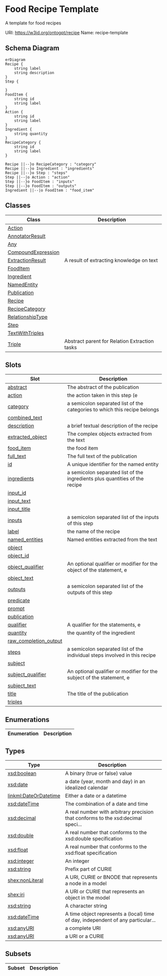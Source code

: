 # Food Recipe Template

A template for food recipes

URI: https://w3id.org/ontogpt/recipe
Name: recipe-template



## Schema Diagram

```mermaid
erDiagram
Recipe {
    string label  
    string description  
}
Step {

}
FoodItem {
    string id  
    string label  
}
Action {
    string id  
    string label  
}
Ingredient {
    string quantity  
}
RecipeCategory {
    string id  
    string label  
}

Recipe ||--}o RecipeCategory : "category"
Recipe ||--}o Ingredient : "ingredients"
Recipe ||--}o Step : "steps"
Step ||--|o Action : "action"
Step ||--}o FoodItem : "inputs"
Step ||--}o FoodItem : "outputs"
Ingredient ||--|o FoodItem : "food_item"

```


## Classes

| Class | Description |
| --- | --- |
| [Action](Action.md) |  |
| [AnnotatorResult](AnnotatorResult.md) |  |
| [Any](Any.md) |  |
| [CompoundExpression](CompoundExpression.md) |  |
| [ExtractionResult](ExtractionResult.md) | A result of extracting knowledge on text |
| [FoodItem](FoodItem.md) |  |
| [Ingredient](Ingredient.md) |  |
| [NamedEntity](NamedEntity.md) |  |
| [Publication](Publication.md) |  |
| [Recipe](Recipe.md) |  |
| [RecipeCategory](RecipeCategory.md) |  |
| [RelationshipType](RelationshipType.md) |  |
| [Step](Step.md) |  |
| [TextWithTriples](TextWithTriples.md) |  |
| [Triple](Triple.md) | Abstract parent for Relation Extraction tasks |


## Slots

| Slot | Description |
| --- | --- |
| [abstract](abstract.md) | The abstract of the publication |
| [action](action.md) | the action taken in this step (e |
| [category](category.md) | a semicolon separated list of the categories to which this recipe belongs |
| [combined_text](combined_text.md) |  |
| [description](description.md) | a brief textual description of the recipe |
| [extracted_object](extracted_object.md) | The complex objects extracted from the text |
| [food_item](food_item.md) | the food item |
| [full_text](full_text.md) | The full text of the publication |
| [id](id.md) | A unique identifier for the named entity |
| [ingredients](ingredients.md) | a semicolon separated list of the ingredients plus quantities of the recipe |
| [input_id](input_id.md) |  |
| [input_text](input_text.md) |  |
| [input_title](input_title.md) |  |
| [inputs](inputs.md) | a semicolon separated list of the inputs of this step |
| [label](label.md) | the name of the recipe |
| [named_entities](named_entities.md) | Named entities extracted from the text |
| [object](object.md) |  |
| [object_id](object_id.md) |  |
| [object_qualifier](object_qualifier.md) | An optional qualifier or modifier for the object of the statement, e |
| [object_text](object_text.md) |  |
| [outputs](outputs.md) | a semicolon separated list of the outputs of this step |
| [predicate](predicate.md) |  |
| [prompt](prompt.md) |  |
| [publication](publication.md) |  |
| [qualifier](qualifier.md) | A qualifier for the statements, e |
| [quantity](quantity.md) | the quantity of the ingredient |
| [raw_completion_output](raw_completion_output.md) |  |
| [steps](steps.md) | a semicolon separated list of the individual steps involved in this recipe |
| [subject](subject.md) |  |
| [subject_qualifier](subject_qualifier.md) | An optional qualifier or modifier for the subject of the statement, e |
| [subject_text](subject_text.md) |  |
| [title](title.md) | The title of the publication |
| [triples](triples.md) |  |


## Enumerations

| Enumeration | Description |
| --- | --- |


## Types

| Type | Description |
| --- | --- |
| [xsd:boolean](xsd:boolean) | A binary (true or false) value |
| [xsd:date](xsd:date) | a date (year, month and day) in an idealized calendar |
| [linkml:DateOrDatetime](https://w3id.org/linkml/DateOrDatetime) | Either a date or a datetime |
| [xsd:dateTime](xsd:dateTime) | The combination of a date and time |
| [xsd:decimal](xsd:decimal) | A real number with arbitrary precision that conforms to the xsd:decimal speci... |
| [xsd:double](xsd:double) | A real number that conforms to the xsd:double specification |
| [xsd:float](xsd:float) | A real number that conforms to the xsd:float specification |
| [xsd:integer](xsd:integer) | An integer |
| [xsd:string](xsd:string) | Prefix part of CURIE |
| [shex:nonLiteral](shex:nonLiteral) | A URI, CURIE or BNODE that represents a node in a model |
| [shex:iri](shex:iri) | A URI or CURIE that represents an object in the model |
| [xsd:string](xsd:string) | A character string |
| [xsd:dateTime](xsd:dateTime) | A time object represents a (local) time of day, independent of any particular... |
| [xsd:anyURI](xsd:anyURI) | a complete URI |
| [xsd:anyURI](xsd:anyURI) | a URI or a CURIE |


## Subsets

| Subset | Description |
| --- | --- |
